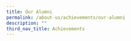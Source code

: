 ```yaml
---
title: Our Alumni
permalink: /about-us/achievements/our-alumni
description: ""
third_nav_title: Achievements
---
```






